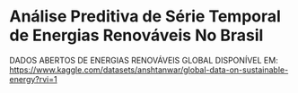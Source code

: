 # Análise Preditiva de Série Temporal de Energias Renováveis No Brasil

DADOS ABERTOS DE ENERGIAS RENOVÁVEIS GLOBAL DISPONÍVEL EM:
https://www.kaggle.com/datasets/anshtanwar/global-data-on-sustainable-energy?rvi=1
